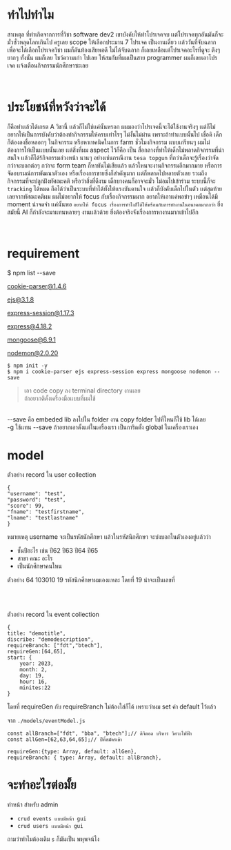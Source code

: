 # ทำไปทำไม

สาเหตุล ที่ทำเกิดจากการที่วิชา software dev2 เขาบังคับให้ทำโปรเจคจบ เเต่โปรเจคทุกอันมันก็จะมั่วซั่วหลุดโลกเกินไป ครูเลย scope ให้เลือกประมาน 7 โปรเจค เป็นงานเดี่ยว เเล้ววันที่จับฉลาก เพื่อจะได้เลือกโปรเจควิชา ผมก็ดันท้องเสียพอดี ไม่ได้จับฉลาก ก็เลยเหลือเเต่โปรเจคอะไรที่ดูจะ ตึงๆ ยากๆ ทั้งนั้น ผมก็เลย โชว์ความเก่า ไปเลย ให้สมกับที่ผมเป็นสาย programmer ผมก็เลยเอาโปรเจค เเจ้งเตือนกิจกรรมนักศึกษาซะเลย

<br>

# ประโยชน์ที่หวังว่าจะได้

ก็คือทำเเล้วได้เกรต A วิชานี้ เเล้วก็ไม่ใช่เเค่นั้นหรอก ผมมองว่าโปรเจคนี้จะได้ใช้งานจริงๆ เเต่ก็ไม่อยากให้เป็นการบังคับว่าต้องทำกิจกรรมให้ครบเท่าไรๆ ไม่งั้นไม่ผ่าน เพราะถ้าทำเเบบนั้นไป เชื่อดิ เด็กก็ต้องลงชื่อหลอกๆ ในกิจกรรม หรือหาเทคนิคในการ farm ชั่วโมงกิจกรรม เเบบเกรียนๆ ผมไม่ต้องการให้เป็นเเบบนั้นเลย เเต่สิ่งที่ผม aspect ไว้ก็คือ เป็น สื่อกลางที่ทำให้เด็กไม่พลาดกิจกรรมที่น่าสนใจ เเล้วก็ได้ร้กิจกรรมล่วงหน้า นานๆ อย่างเช่นกรณีงาน `tesa topgun` ที่กว่าเด็กจะรู้เรื่องว่าจัดกว่าจะบอกต่อๆ กว่าจะ form team ก็หาทันไม่เสียเเล้ว เเล้วใหนจะงานกิจกรรมอีกมากมาย หรือการจัดอบรมณ์การพัฒณาตัวเอง หรือเรื่องการขายซึ่งก็สำคัญมาก เเต่ก็พลาดไปหลายตัวเลย รวมถึงกิจกรรมที่จะปลูกฝังทัศณะคติ หรือว่าสิ่งที่ดีงาม เด็กบางคนก็อาจจะมั่ว ไม่อมไปเข้าร่วม ระบบนี้ก็จะ
`tracking` ได้หมด ถือได้ว่าเป็นระบบที่ทำได้ทั้งให้เเรงบันดานใจ เเล้วก็บังคับเด็กไปในตัว เเต่สุดท้ายเลยจากทัศณะคติผม ผมไม่อยากให้ focus กับเรื่องกิจกรรมมาก อยากให้เอาเเค่พอขำๆ เหมือนได้มี moment น่าจดจำ เเค่นั้นพอ `อยากให้ focus เรื่องการทำไงก็ได้ให้พร้อมกับการทำงานในอนาคตมากกว่า` ยิ่งสมัยนี้ AI ก็กำลังจะมาเเทนหลายๆ งานเเล้วด้วย ยิ่งต้องจริงจังเรื่องการหางานมากเข้าไปอีก

<br>

# requirement

$ npm list --save

cookie-parser@1.4.6

ejs@3.1.8

express-session@1.17.3

express@4.18.2

mongoose@6.9.1

nodemon@2.0.20

    $ npm init -y
    $ npm i cookie-parser ejs express-session express mongoose nodemon --save

> เอา code copy ลง terminal directory งานเลย            
ถ้าอยากติดั้งเครื่องมือเเบบที่ผมใช้ 
<br>
--save คือ embeded lib ลงไปใน folder งาน copy folder ไปที่ใหนก็ใช้ lib ได้เลย 
<br>
-g ใช้เเทน --save ถ้าอยากเอาดั้งเเต่ในเครื่องเรา เป็นการิดตั้ง global ในเครื่องเราเอง

<br>

# model

ตัวอย่าง record ใน user collection 

    {
    "username": "test",
    "password": "test",
    "score": 99,
    "fname": "testfirstname",
    "lname": "testlastname"
    }

หมายเหตุ username จะเป็นรหัสนักศึกษา เเล้วในรหัสนึกศึกษา จะบ่งบอกในตัวเองอยู่เเล้วว่า

- ชั้นปีอะไร เช่น ปี62 ปี63 ปี64 ปี65
- สาขา คณะ อะไร
- เป็นนักศึกษาคนใหน

ตัวอย่าง 64 103010 19  รหัสนึกศีกษาผมเองเเหละ โดยที่ 19 น่าจะเป็นเลขที่

<br>
<br>


ตัวอย่าง record ใน event collection

    {
    title: "demotitle",
    discribe: "demodescription",
    requireBranch: ["fdt","btech"],
    requireGen:[64,65],
    start: {
        year: 2023,
        month: 2,
        day: 19,
        hour: 16,
        minites:22
    }

โดยที่ requireGen กับ requireBranch ไม่ต้องใส่ก็ได้ เพราะว่าผม set ค่า default ไว้เเล้ว

จาก `./models/eventModel.js`

    const allBranch=["fdt", "bba", "btech"];// ดิจิตอล บริหาร วิศวะไฟฟ้า
    const allGen=[62,63,64,65];// ปีที่สมัครเข้า 

>

    requireGen:{type: Array, default: allGen},
    requireBranch: { type: Array, default: allBranch},


# จะทำอะไรต่อมั้ย

ทำหน้า สำหรับ admin

- `crud events เเบบมีหน้า gui`
- `crud users เเบบมีหน้า gui`

ถามว่าทำไมต้องเติม `s` ก็มันเป็น พหุพจน์ไง